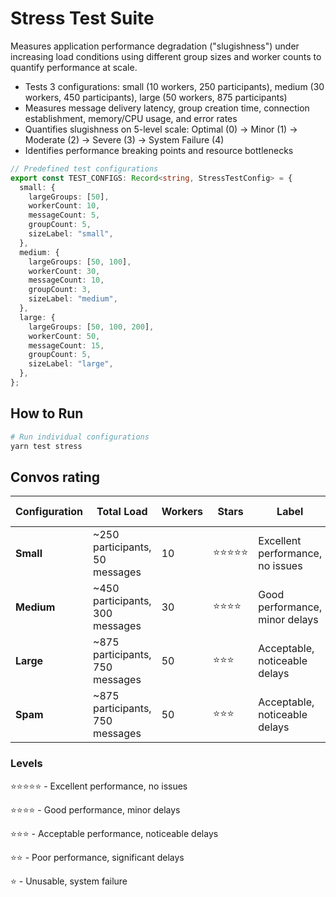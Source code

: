 # Stress Test Suite

Measures application performance degradation ("slugishness") under increasing load conditions using different group sizes and worker counts to quantify performance at scale.

- Tests 3 configurations: small (10 workers, 250 participants), medium (30 workers, 450 participants), large (50 workers, 875 participants)
- Measures message delivery latency, group creation time, connection establishment, memory/CPU usage, and error rates
- Quantifies slugishness on 5-level scale: Optimal (0) → Minor (1) → Moderate (2) → Severe (3) → System Failure (4)
- Identifies performance breaking points and resource bottlenecks

```typescript
// Predefined test configurations
export const TEST_CONFIGS: Record<string, StressTestConfig> = {
  small: {
    largeGroups: [50],
    workerCount: 10,
    messageCount: 5,
    groupCount: 5,
    sizeLabel: "small",
  },
  medium: {
    largeGroups: [50, 100],
    workerCount: 30,
    messageCount: 10,
    groupCount: 3,
    sizeLabel: "medium",
  },
  large: {
    largeGroups: [50, 100, 200],
    workerCount: 50,
    messageCount: 15,
    groupCount: 5,
    sizeLabel: "large",
  },
};
```

## How to Run

```bash
# Run individual configurations
yarn test stress
```

## Convos rating

| Configuration | Total Load                      | Workers | Stars      | Label                            | Est. Storage |
| ------------- | ------------------------------- | ------- | ---------- | -------------------------------- | ------------ |
| **Small**     | ~250 participants, 50 messages  | 10      | ⭐⭐⭐⭐⭐ | Excellent performance, no issues | 10-20 MB     |
| **Medium**    | ~450 participants, 300 messages | 30      | ⭐⭐⭐⭐   | Good performance, minor delays   | 30-90 MB     |
| **Large**     | ~875 participants, 750 messages | 50      | ⭐⭐⭐     | Acceptable, noticeable delays    | 100-300 MB   |
| **Spam**      | ~875 participants, 750 messages | 50      | ⭐⭐⭐     | Acceptable, noticeable delays    | 100-300 MB   |

### Levels

⭐⭐⭐⭐⭐ - Excellent performance, no issues

⭐⭐⭐⭐ - Good performance, minor delays

⭐⭐⭐ - Acceptable performance, noticeable delays

⭐⭐ - Poor performance, significant delays

⭐ - Unusable, system failure
